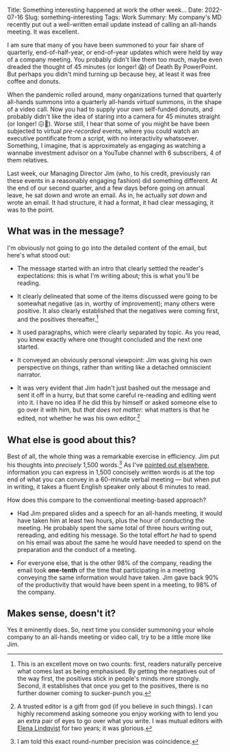 Title: Something interesting happened at work the other week...
Date: 2022-07-16
Slug: something-interesting
Tags: Work
Summary: My company's MD recently put out a well-written email update instead of calling an all-hands meeting. It was excellent.

I am sure that many of you have been summoned to your fair share of
quarterly, end-of-half-year, or end-of-year updates which were held by
way of a company meeting. You probably didn't like them too much,
maybe even dreaded the thought of 45 minutes (or longer! 😱) of Death
By PowerPoint. But perhaps you didn't mind turning up because hey, at
least it was free coffee and donuts.

When the pandemic rolled around, many organizations turned that
quarterly all-hands summons into a quarterly all-hands *virtual*
summons, in the shape of a video call. Now you had to supply your own
self-funded donuts, and probably didn't like the idea of staring into
a camera for 45 minutes straight (or longer! 😖🔨). Worse still, I
hear that some of you might be have been subjected to virtual
*pre-recorded* events, where you could watch an executive pontificate
from a script, with no interactivity whatsoever. Something, I imagine,
that is approximately as engaging as watching a wannabe investment
advisor on a YouTube channel with 6 subscribers, 4 of them relatives.

Last week, our Managing Director Jim (who, to his credit, previously
ran these events in a reasonably engaging fashion) did something
different. At the end of our second quarter, and a few days before
going on annual leave, he sat down and wrote an email. As in, he
actually *sat down* and wrote an email. It had structure, it had a
format, it had clear messaging, it was to the point.

## What was in the message?

I'm obviously not going to go into the detailed content of the
email, but here's what stood out:

* The message started with an intro that clearly settled the reader's
  expectations: this is what I'm writing about; this is what you'll be
  reading.

* It clearly delineated that some of the items discussed were going to
  be somewhat negative (as in, worthy of improvement); many others
  were positive. It also clearly established that the negatives were
  coming first, and the positives thereafter.[^negatives-first]

* It used paragraphs, which were clearly separated by topic. As you
  read, you knew exactly where one thought concluded and the next one
  started.

* It conveyed an obviously personal viewpoint: Jim was giving his own
  perspective on things, rather than writing like a detached
  omniscient narrator.

* It was very evident that Jim hadn't just bashed out the message and
  sent it off in a hurry, but that some careful re-reading and editing
  went into it. I have no idea if he did this by himself or asked
  someone else to go over it with him, but *that does not matter:*
  what matters is that he edited, not whether he was his own
  editor.[^editor]

[^negatives-first]: This is an excellent move on two counts: first,
    readers naturally perceive what comes last as being emphasised. By
    getting the negatives out of the way first, the positives stick in
    people's minds more strongly. Second, it establishes that once you
    get to the positives, there is no further downer coming to
    sucker-punch you.

[^editor]: A trusted editor is a gift from god (if you believe in such
    things). I can highly recommend asking someone you enjoy working
    with to lend you an extra pair of eyes to go over what you
    write. I was mutual editors with
    [Elena Lindqvist](https://twitter.com/elenalindq) for two years;
    it was glorious.


## What else is good about this?

Best of all, the whole thing was a remarkable exercise in
efficiency. Jim put his thoughts into *precisely* 1,500
words.[^precision] As I've [pointed out
elsewhere]({filename}this-meeting-should-have-been-an-email.md),
information you can express in 1,500 concisely written words is at the
top end of what you can convey in a 60-minute verbal meeting — but
when put in writing, it takes a fluent English speaker only about
6 minutes to read.

[^precision]: I am told this exact round-number precision was
    coincidence.

How does this compare to the conventional meeting-based approach?

* Had Jim prepared slides and a speech for an all-hands meeting, it
  would have taken him at least two hours, plus the hour of conducting
  the meeting. He probably spent the same total of three hours writing
  out, rereading, and editing his message. So the total effort *he*
  had to spend on his email was about the same he would have needed to
  spend on the preparation and the conduct of a meeting.

* For everyone else, that is the other 98% of the company, reading the
  email took **one-tenth** of the time that participating in a meeting
  conveying the same information would have taken. Jim gave back 90%
  of the productivity that would have been spent in a meeting, to 98%
  of the company.

## Makes sense, doesn't it?

Yes it eminently does. So, next time you consider summoning your whole
company to an all-hands meeting or video call, try to be a little more
like Jim.
